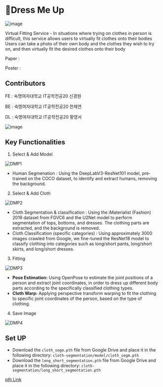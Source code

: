 # 👗Dress Me Up

![image](https://github.com/DressMeUp-2023/DressMeUp-CV/assets/100707876/8d2b0ebe-1930-47e1-86c8-38bd9d4a390a)


Virtual Fitting Service - In situations where trying on clothes in person is difficult, this service allows users to virtually fit clothes onto their bodies
Users can take a photo of their own body and the clothes they wish to try on, and then virtually fit the desired clothes onto their body

Paper :

Poster :

## Contributors

FE : 숙명여자대학교 IT공학전공20 신경원

BE : 숙명여자대학교 IT공학전공20 한채연

DL : 숙명여자대학교 IT공학전공20 황영서

![image](https://github.com/DressMeUp-2023/DressMeUp-CV/assets/100707876/39391e37-10b9-4437-9106-79db0dc97220)

## Key Functionalities

1. Select & Add Model

![DMP1](https://github.com/DressMeUp-2023/DressMeUp-CV/assets/100707876/827fdbba-30ff-43ff-860c-6db1fa12bda0)

- Human Segmenation : Using the DeepLabV3-ResNet101 model, pre-trained on the COCO dataset, to identify and extract humans, removing the background.

2. Select & Add Cloth

![DMP2](https://github.com/DressMeUp-2023/DressMeUp-CV/assets/100707876/b3a41e30-5872-4561-b939-df45eb04f97c)

- Cloth Segmentation & classification : Using the iMaterialist (Fashion) 2019 dataset from FGVC6 and the U2Net model to perform segmentation of tops, bottoms, and dresses. The clothing parts are extracted, and the background is removed.
- Cloth Classification (specific categories)  : Using approximately 3000 images crawled from Google, we fine-tuned the ResNet18 model to classify clothing into categories such as long/short pants, long/short skirts, and long/short dresses.

3. Fitting 

![DMP3](https://github.com/DressMeUp-2023/DressMeUp-CV/assets/100707876/90f09878-db01-4f30-b378-21a51954e378)

- **Pose Estimation:** Using OpenPose to estimate the joint positions of a person and extract joint coordinates, in order to dress up different body parts according to the specifically classified clothing types.
- **Cloth Warp:** Applying perspective transform warping to fit the clothing to specific joint coordinates of the person, based on the type of clothing.

4. Save Image

![DMP4](https://github.com/DressMeUp-2023/DressMeUp-CV/assets/100707876/c49f2d71-9b7d-4de9-9277-31c52edc1932)

## Set UP

- Download the `cloth_segm.pth` file from Google Drive and place it in the following directory: `cloth-segmentation/model/cloth_segm.pth`
- Download the `long_short_segmentation.pth` file from Google Drive and place it in the following directory: `cloth-segmentation/long_short_segmentation.pth`

[pth Link](https://drive.google.com/drive/folders/1SphcENsSqJtFs9iVxzoSheV9OMYZC821)



